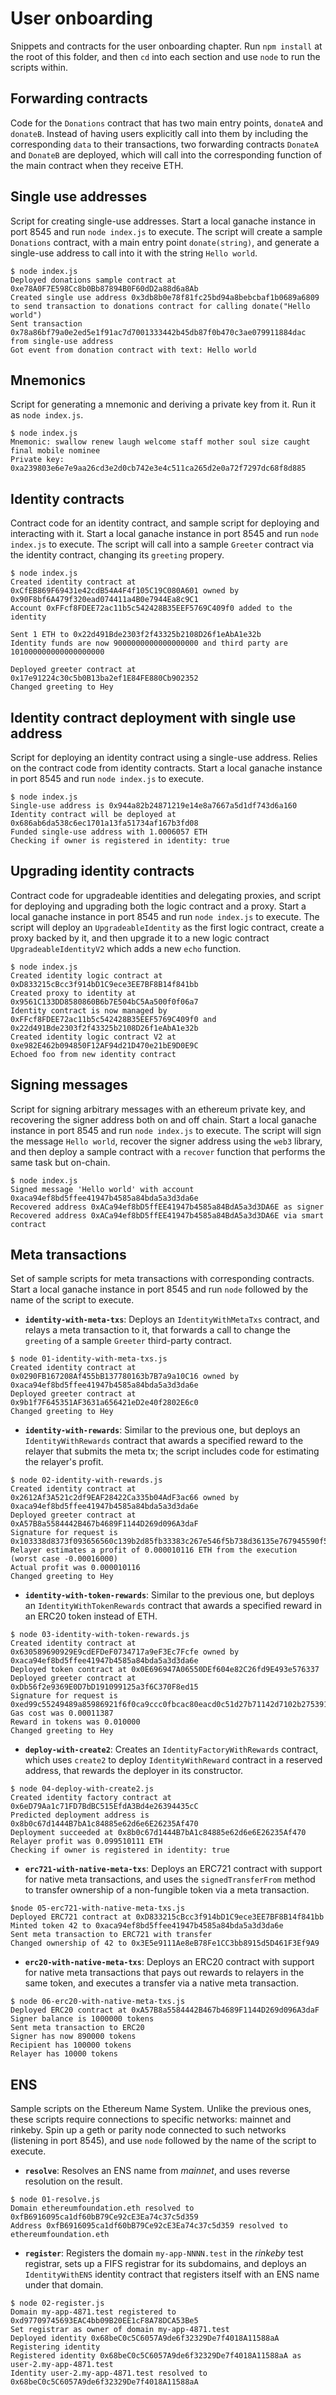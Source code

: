 # User onboarding

Snippets and contracts for the user onboarding chapter. Run `npm install` at the root of this folder, and then `cd` into each section and use `node` to run the scripts within.

## Forwarding contracts

Code for the `Donations` contract that has two main entry points, `donateA` and `donateB`. Instead of having users explicitly call into them by including the corresponding `data` to their transactions, two forwarding contracts `DonateA` and `DonateB` are deployed, which will call into the corresponding function of the main contract when they receive ETH.

## Single use addresses 

Script for creating single-use addresses. Start a local ganache instance in port 8545 and run `node index.js` to execute. The script will create a sample `Donations` contract, with a main entry point `donate(string)`, and generate a single-use address to call into it with the string `Hello world`.
```
$ node index.js 
Deployed donations sample contract at 0xe78A0F7E598Cc8b0Bb87894B0F60dD2a88d6a8Ab
Created single use address 0x3db8b0e78f81fc25bd94a8bebcbaf1b0689a6809 to send transaction to donations contract for calling donate("Hello world")
Sent transaction 0x78a86bf79a0e2ed5e1f91ac7d7001333442b45db87f0b470c3ae079911884dac from single-use address
Got event from donation contract with text: Hello world
```

## Mnemonics

Script for generating a mnemonic and deriving a private key from it. Run it as `node index.js`.
```
$ node index.js 
Mnemonic: swallow renew laugh welcome staff mother soul size caught final mobile nominee
Private key: 0xa239803e6e7e9aa26cd3e2d0cb742e3e4c511ca265d2e0a72f7297dc68f8d885
```

## Identity contracts

Contract code for an identity contract, and sample script for deploying and interacting with it. Start a local ganache instance in port 8545 and run `node index.js` to execute. The script will call into a sample `Greeter` contract via the identity contract, changing its `greeting` propery.
```
$ node index.js 
Created identity contract at 0xCfEB869F69431e42cdB54A4F4f105C19C080A601 owned by 0x90F8bf6A479f320ead074411a4B0e7944Ea8c9C1
Account 0xFFcf8FDEE72ac11b5c542428B35EEF5769C409f0 added to the identity

Sent 1 ETH to 0x22d491Bde2303f2f43325b2108D26f1eAbA1e32b
Identity funds are now 9000000000000000000 and third party are 101000000000000000000

Deployed greeter contract at 0x17e91224c30c5b0B13ba2ef1E84FE880Cb902352
Changed greeting to Hey
```

## Identity contract deployment with single use address

Script for deploying an identity contract using a single-use address. Relies on the contract code from identity contracts. Start a local ganache instance in port 8545 and run `node index.js` to execute.
```
$ node index.js 
Single-use address is 0x944a82b24871219e14e8a7667a5d1df743d6a160
Identity contract will be deployed at 0x686ab6da538c6ec1701a13fa51734af167b3fd08
Funded single-use address with 1.0006057 ETH
Checking if owner is registered in identity: true
```

## Upgrading identity contracts

Contract code for upgradeable identities and delegating proxies, and script for deploying and upgrading both the logic contract and a proxy. Start a local ganache instance in port 8545 and run `node index.js` to execute. The script will deploy an `UpgradeableIdentity` as the first logic contract, create a proxy backed by it, and then upgrade it to a new logic contract `UpgradeableIdentityV2` which adds a new `echo` function.
```
$ node index.js 
Created identity logic contract at 0xD833215cBcc3f914bD1C9ece3EE7BF8B14f841bb
Created proxy to identity at 0x9561C133DD8580860B6b7E504bC5Aa500f0f06a7
Identity contract is now managed by 0xFFcf8FDEE72ac11b5c542428B35EEF5769C409f0 and 0x22d491Bde2303f2f43325b2108D26f1eAbA1e32b
Created identity logic contract V2 at 0xe982E462b094850F12AF94d21D470e21bE9D0E9C
Echoed foo from new identity contract
```

## Signing messages

Script for signing arbitrary messages with an ethereum private key, and recovering the signer address both on and off chain. Start a local ganache instance in port 8545 and run `node index.js` to execute. The script will sign the message `Hello world`, recover the signer address using the `web3` library, and then deploy a sample contract with a `recover` function that performs the same task but on-chain.
```
$ node index.js 
Signed message 'Hello world' with account 0xaca94ef8bd5ffee41947b4585a84bda5a3d3da6e
Recovered address 0xACa94ef8bD5ffEE41947b4585a84BdA5a3d3DA6E as signer
Recovered address 0xACa94ef8bD5ffEE41947b4585a84BdA5a3d3DA6E via smart contract
```

## Meta transactions

Set of sample scripts for meta transactions with corresponding contracts. Start a local ganache instance in port 8545 and run `node` followed by the name of the script to execute.
- **`identity-with-meta-txs`**: Deploys an `IdentityWithMetaTxs` contract, and relays a meta transaction to it, that forwards a call to change the `greeting` of a sample `Greeter` third-party contract.
```
$ node 01-identity-with-meta-txs.js 
Created identity contract at 0x0290FB167208Af455bB137780163b7B7a9a10C16 owned by 0xaca94ef8bd5ffee41947b4585a84bda5a3d3da6e
Deployed greeter contract at 0x9b1f7F645351AF3631a656421eD2e40f2802E6c0
Changed greeting to Hey
```
- **`identity-with-rewards`**: Similar to the previous one, but deploys an `IdentityWithRewards` contract that awards a specified reward to the relayer that submits the meta tx; the script includes code for estimating the relayer's profit.
```
$ node 02-identity-with-rewards.js 
Created identity contract at 0x2612Af3A521c2df9EAF28422Ca335b04AdF3ac66 owned by 0xaca94ef8bd5ffee41947b4585a84bda5a3d3da6e
Deployed greeter contract at 0xA57B8a5584442B467b4689F1144D269d096A3daF
Signature for request is 0x103338d8373f093656560c139b2d85fb33383c267e546f5b738d36135e767945590f50d0068fa232f09b6f92d27a1a50aca56589237f6ce50fd7f6f19c7618fa1c
Relayer estimates a profit of 0.000010116 ETH from the execution (worst case -0.00016000)
Actual profit was 0.000010116
Changed greeting to Hey
```
- **`identity-with-token-rewards`**: Similar to the previous one, but deploys an `IdentityWithTokenRewards` contract that awards a specified reward in an ERC20 token instead of ETH.
```
$ node 03-identity-with-token-rewards.js 
Created identity contract at 0x630589690929E9cdEFDeF0734717a9eF3Ec7Fcfe owned by 0xaca94ef8bd5ffee41947b4585a84bda5a3d3da6e
Deployed token contract at 0x0E696947A06550DEf604e82C26fd9E493e576337
Deployed greeter contract at 0xDb56f2e9369E0D7bD191099125a3f6C370F8ed15
Signature for request is 0xed99c55249489a85986921f6f0ca9ccc0fbcac80eacd0c51d27b71142d7102b275391d8c42af640df483ef98ac60e29ca615bec9044b6c2168c9c6768d807c911c
Gas cost was 0.00011387
Reward in tokens was 0.010000
Changed greeting to Hey
```
- **`deploy-with-create2`**: Creates an `IdentityFactoryWithRewards` contract, which uses `create2` to deploy `IdentityWithReward` contract in a reserved address, that rewards the deployer in its constructor.
```
$ node 04-deploy-with-create2.js 
Created identity factory contract at 0x6eD79Aa1c71FD7BdBC515EfdA3Bd4e26394435cC
Predicted deployment address is 0x8b0c67d1444B7bA1c84885e62d6e6E26235Af470
Deployment succeeded at 0x8b0c67d1444B7bA1c84885e62d6e6E26235Af470
Relayer profit was 0.099510111 ETH
Checking if owner is registered in identity: true
```
- **`erc721-with-native-meta-txs`**: Deploys an ERC721 contract with support for native meta transactions, and uses the `signedTransferFrom` method to transfer ownership of a non-fungible token via a meta transaction.
```
$node 05-erc721-with-native-meta-txs.js 
Deployed ERC721 contract at 0xD833215cBcc3f914bD1C9ece3EE7BF8B14f841bb
Minted token 42 to 0xaca94ef8bd5ffee41947b4585a84bda5a3d3da6e
Sent meta transaction to ERC721 with transfer
Changed ownership of 42 to 0x3E5e9111Ae8eB78Fe1CC3bb8915d5D461F3Ef9A9
```
- **`erc20-with-native-meta-txs`**: Deploys an ERC20 contract with support for native meta transactions that pays out rewards to relayers in the same token, and executes a transfer via a native meta transaction.
```
$ node 06-erc20-with-native-meta-txs.js 
Deployed ERC20 contract at 0xA57B8a5584442B467b4689F1144D269d096A3daF
Signer balance is 1000000 tokens
Sent meta transaction to ERC20
Signer has now 890000 tokens
Recipient has 100000 tokens
Relayer has 10000 tokens
```

## ENS

Sample scripts on the Ethereum Name System. Unlike the previous ones, these scripts require connections to specific networks: mainnet and rinkeby. Spin up a geth or parity node connected to such networks (listening in port 8545), and use `node` followed by the name of the script to execute.
- **`resolve`**: Resolves an ENS name from _mainnet_, and uses reverse resolution on the result.
```
$ node 01-resolve.js
Domain ethereumfoundation.eth resolved to 0xfB6916095ca1df60bB79Ce92cE3Ea74c37c5d359
Address 0xfB6916095ca1df60bB79Ce92cE3Ea74c37c5d359 resolved to ethereumfoundation.eth
```
- **`register`**: Registers the domain `my-app-NNNN.test` in the _rinkeby_ test registrar, sets up a FIFS registrar for its subdomains, and deploys an `IdentityWithENS` identity contract that registers itself with an ENS name under that domain.
```
$ node 02-register.js
Domain my-app-4871.test registered to 0xd97709745693EAC4bb09B20EE1cF8A78DCA53Be5
Set registrar as owner of domain my-app-4871.test
Deployed identity 0x68beC0c5C6057A9de6f32329De7f4018A11588aA
Registering identity
Registered identity 0x68beC0c5C6057A9de6f32329De7f4018A11588aA as user-2.my-app-4871.test
Identity user-2.my-app-4871.test resolved to 0x68beC0c5C6057A9de6f32329De7f4018A11588aA
```
